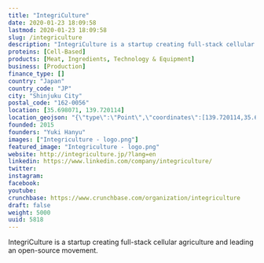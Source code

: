 ```yaml
---
title: "IntegriCulture"
date: 2020-01-23 18:09:58
lastmod: 2020-01-23 18:09:58
slug: /integriculture
description: "IntegriCulture is a startup creating full-stack cellular agriculture and leading an open-source movement."
proteins: [Cell-Based]
products: [Meat, Ingredients, Technology & Equipment]
business: [Production]
finance_type: []
country: "Japan"
country_code: "JP"
city: "Shinjuku City"
postal_code: "162-0056"
location: [35.698071, 139.720114]
location_geojson: "{\"type\":\"Point\",\"coordinates\":[139.720114,35.698071]}"
founded: 2015
founders: "Yuki Hanyu"
images: ["Integriculture - logo.png"]
featured_image: "Integriculture - logo.png"
website: http://integriculture.jp/?lang=en
linkedin: https://www.linkedin.com/company/integriculture/
twitter: 
instagram: 
facebook: 
youtube: 
crunchbase: https://www.crunchbase.com/organization/integriculture
draft: false
weight: 5000
uuid: 5818
---
```

IntegriCulture is a startup creating full-stack cellular agriculture and leading an open-source movement.
